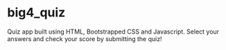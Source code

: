 # big4_quiz
Quiz app built using HTML, Bootstrapped CSS and Javascript.
Select your answers and check your score by submitting the quiz!
